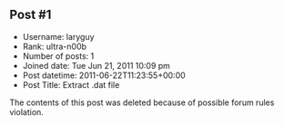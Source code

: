 ## Post #1
- Username: laryguy
- Rank: ultra-n00b
- Number of posts: 1
- Joined date: Tue Jun 21, 2011 10:09 pm
- Post datetime: 2011-06-22T11:23:55+00:00
- Post Title: Extract .dat file

The contents of this post was deleted because of possible forum rules violation.
